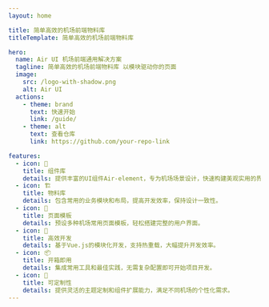 ```yaml
---
layout: home

title: 简单高效的机场前端物料库
titleTemplate: 简单高效的机场前端物料库

hero:
  name: Air UI 机场前端通用解决方案
  tagline: 简单高效的机场前端物料库 以模块驱动你的页面
  image:
    src: /logo-with-shadow.png
    alt: Air UI
  actions:
    - theme: brand
      text: 快速开始
      link: /guide/
    - theme: alt
      text: 查看仓库
      link: https://github.com/your-repo-link

features:
  - icon: 🧩
    title: 组件库
    details: 提供丰富的UI组件Air-element，专为机场场景设计，快速构建美观实用的界面。
  - icon: 🏗️
    title: 物料库
    details: 包含常用的业务模块和布局，提高开发效率，保持设计一致性。
  - icon: 📄
    title: 页面模板
    details: 预设多种机场常用页面模板，轻松搭建完整的用户界面。
  - icon: 🚀
    title: 高效开发
    details: 基于Vue.js的模块化开发，支持热重载，大幅提升开发效率。
  - icon: 📦
    title: 开箱即用
    details: 集成常用工具和最佳实践，无需复杂配置即可开始项目开发。
  - icon: 🔧
    title: 可定制性
    details: 提供灵活的主题定制和组件扩展能力，满足不同机场的个性化需求。
---
```

